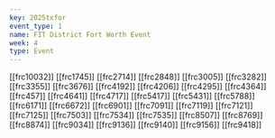 ```yaml
---
key: 2025txfor
event_type: 1
name: FIT District Fort Worth Event
week: 4
type: Event
---
```

[[frc10032]]
[[frc1745]]
[[frc2714]]
[[frc2848]]
[[frc3005]]
[[frc3282]]
[[frc3355]]
[[frc3676]]
[[frc4192]]
[[frc4206]]
[[frc4295]]
[[frc4364]]
[[frc457]]
[[frc4641]]
[[frc4717]]
[[frc5417]]
[[frc5431]]
[[frc5788]]
[[frc6171]]
[[frc6672]]
[[frc6901]]
[[frc7091]]
[[frc7119]]
[[frc7121]]
[[frc7125]]
[[frc7503]]
[[frc7534]]
[[frc7535]]
[[frc8507]]
[[frc8769]]
[[frc8874]]
[[frc9034]]
[[frc9136]]
[[frc9140]]
[[frc9156]]
[[frc9418]]
